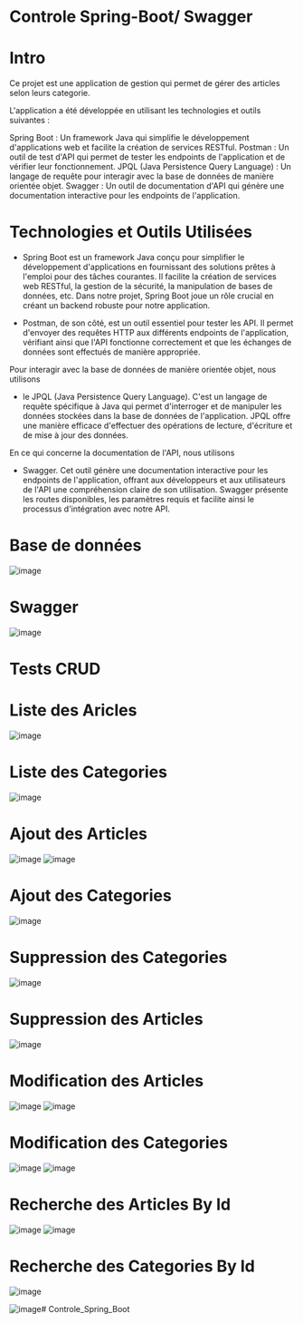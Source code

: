 # Controle Spring-Boot/ Swagger

# Intro
Ce projet est une application de gestion qui permet de gérer des articles selon leurs categorie.

L'application a été développée en utilisant les technologies et outils suivantes :

Spring Boot : Un framework Java qui simplifie le développement d'applications web et facilite la création de services RESTful.
Postman : Un outil de test d'API qui permet de tester les endpoints de l'application et de vérifier leur fonctionnement.
JPQL (Java Persistence Query Language) : Un langage de requête pour interagir avec la base de données de manière orientée objet.
Swagger : Un outil de documentation d'API qui génère une documentation interactive pour les endpoints de l'application.



# Technologies et Outils Utilisées

- Spring Boot est un framework Java conçu pour simplifier le développement d'applications en fournissant des solutions prêtes à l'emploi pour des tâches courantes. Il facilite la création de services web RESTful, la gestion de la sécurité, la manipulation de bases de données, etc. Dans notre projet, Spring Boot joue un rôle crucial en créant un backend robuste pour notre application.

- Postman, de son côté, est un outil essentiel pour tester les API. Il permet d'envoyer des requêtes HTTP aux différents endpoints de l'application, vérifiant ainsi que l'API fonctionne correctement et que les échanges de données sont effectués de manière appropriée.

Pour interagir avec la base de données de manière orientée objet, nous utilisons 
- le JPQL (Java Persistence Query Language). C'est un langage de requête spécifique à Java qui permet d'interroger et de manipuler les données stockées dans la base de données de l'application. JPQL offre une manière efficace d'effectuer des opérations de lecture, d'écriture et de mise à jour des données.

En ce qui concerne la documentation de l'API, nous utilisons 
- Swagger. Cet outil génère une documentation interactive pour les endpoints de l'application, offrant aux développeurs et aux utilisateurs de l'API une compréhension claire de son utilisation. Swagger présente les routes disponibles, les paramètres requis et facilite ainsi le processus d'intégration avec notre API.

# Base de données
![image](https://github.com/A-laili/Controle_Spring_Boot/assets/147451080/42264456-18dc-4103-922a-e2badf21cc35)

# Swagger
![image](https://github.com/A-laili/Controle_Spring_Boot/assets/147451080/51b6acea-93f6-4dcd-b85a-ccb7bd7afdc2)


# Tests   CRUD

# Liste des Aricles
![image](https://github.com/A-laili/Controle_Spring_Boot/assets/147451080/fa39c1aa-d7f8-4efb-babe-576e8bcf0d98)

# Liste des Categories
![image](https://github.com/A-laili/Controle_Spring_Boot/assets/147451080/d3b5ecf9-7c99-4a48-954e-b16830b53f1b)

# Ajout des Articles
![image](https://github.com/A-laili/Controle_Spring_Boot/assets/147451080/1785e92b-3b37-47aa-a544-2de8365ceafc)
![image](https://github.com/A-laili/Controle_Spring_Boot/assets/147451080/92bfa25f-f3a8-4718-ab6c-9a8b3321f24f)

# Ajout des Categories
![image](https://github.com/A-laili/Controle_Spring_Boot/assets/147451080/4ae4232b-6cf3-4ae0-96d9-7630a593305e)

# Suppression des Categories
![image](https://github.com/A-laili/Controle_Spring_Boot/assets/147451080/4d28bb42-5994-4bc8-8776-1b56e168508c)

# Suppression des Articles
![image](https://github.com/A-laili/Controle_Spring_Boot/assets/147451080/a0a30610-09e1-4275-85d8-e65a63884311)

# Modification des Articles
![image](https://github.com/A-laili/Controle_Spring_Boot/assets/147451080/9e6b3acc-4cb4-4ef6-bce3-64dc194c1fe4)
![image](https://github.com/A-laili/Controle_Spring_Boot/assets/147451080/bf31cdf9-ef06-4b2e-a456-bc4f3e4b227c)

# Modification des Categories
![image](https://github.com/A-laili/Controle_Spring_Boot/assets/147451080/dbad6fb6-1135-41df-9579-e0658610ce1b)
![image](https://github.com/A-laili/Controle_Spring_Boot/assets/147451080/3aaccbb2-96dc-4880-9323-ad0ad60354e5)


# Recherche des Articles By Id
![image](https://github.com/A-laili/Controle_Spring_Boot/assets/147451080/50c1947f-07fb-4426-b965-d2966cbd903a)
![image](https://github.com/A-laili/Controle_Spring_Boot/assets/147451080/3cc42aca-c1e5-41b4-a5b5-6af27bf52b81)

# Recherche des Categories By Id
![image](https://github.com/A-laili/Controle_Spring_Boot/assets/147451080/8753e2d6-1add-4845-bc97-521a8a62efa8)

![image](https://github.com/A-laili/Controle_Spring_Boot/assets/147451080/dd83770e-c42c-458b-84c4-f1bd7c40f5e7)# Controle_Spring_Boot










